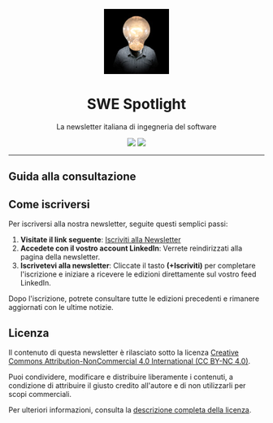 <div align="center">

![SWE Spotlight](assets/images/logo.jpg)

# SWE Spotlight

La newsletter italiana di ingegneria del software

<img src="https://img.shields.io/badge/Edizione-Mensile-green">
<img src="https://img.shields.io/badge/Iscritti-458-blue">

</div>

---

## Guida alla consultazione


## Come iscriversi

Per iscriversi alla nostra newsletter, seguite questi semplici passi:

1. **Visitate il link seguente**: [Iscriviti alla Newsletter](https://www.linkedin.com/newsletters/swe-spotlight-7029058375967457280/)
2. **Accedete con il vostro account LinkedIn**: Verrete reindirizzati alla pagina della newsletter.
3. **Iscrivetevi alla newsletter**: Cliccate il tasto **(+Iscriviti)** per completare l'iscrizione e iniziare a ricevere le edizioni direttamente sul vostro feed LinkedIn.

Dopo l'iscrizione, potrete consultare tutte le edizioni precedenti e rimanere aggiornati con le ultime notizie.

## Licenza

Il contenuto di questa newsletter è rilasciato sotto la licenza [Creative Commons Attribution-NonCommercial 4.0 International (CC BY-NC 4.0)](https://creativecommons.org/licenses/by-nc/4.0/).

Puoi condividere, modificare e distribuire liberamente i contenuti, a condizione di attribuire il giusto credito all'autore e di non utilizzarli per scopi commerciali.

Per ulteriori informazioni, consulta la [descrizione completa della licenza](https://creativecommons.org/licenses/by-nc/4.0/).
